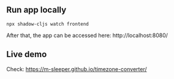 ## Run app locally

```
npx shadow-cljs watch frontend
```

After that, the app can be accessed here: http://localhost:8080/

## Live demo

Check: https://m-sleeper.github.io/timezone-converter/

